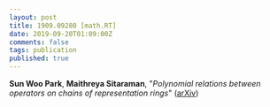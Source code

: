```yaml
---
layout: post
title: 1909.09280 [math.RT]
date: 2019-09-20T01:09:00Z
comments: false
tags: publication
published: true
---
```


<b>Sun Woo Park</b>, <b>Maithreya Sitaraman</b>, "<i>Polynomial relations between operators on chains of representation rings</i>" ([arXiv](http://arxiv.org/abs/1909.09280v1))
